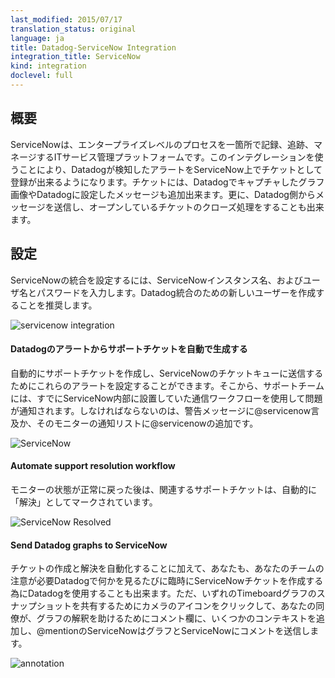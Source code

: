 ```yaml
---
last_modified: 2015/07/17
translation_status: original
language: ja
title: Datadog-ServiceNow Integration
integration_title: ServiceNow
kind: integration
doclevel: full
---
```


## 概要


<!-- ServiceNow is an IT service management platform for recording, tracking, and managing a company’s enterprise-level IT processes in a single location. This integration allows you to create tickets from triggered alarms in Datadog. Additionally, you can add Datadog-generated graphs and comments to ServiceNow tickets, as well as manage the resolution workflow from within Datadog -->

ServiceNowは、エンタープライズレベルのプロセスを一箇所で記録、追跡、マネージするITサービス管理プラットフォームです。このインテグレーションを使うことにより、Datadogが検知したアラートをServiceNow上でチケットとして登録が出来るようになります。チケットには、Datadogでキャプチャしたグラフ画像やDatadogに設定したメッセージも追加出来ます。更に、Datadog側からメッセージを送信し、オープンしているチケットのクローズ処理をすることも出来ます。

<!-- ### Configure ServiceNow

To configure the ServiceNow integration, enter your ServiceNow instance name, and the username and password. We recommend creating a new user for the Datadog integration.

![servicenow integration](/images/servicenow-configuration.png) -->

## 設定


ServiceNowの統合を設定するには、ServiceNowインスタンス名、およびユーザ名とパスワードを入力します。Datadog統合のための新しいユーザーを作成することを推奨します。

![servicenow integration](/images/servicenow-configuration.png)


<!-- ### Auto-generate support tickets from Datadog alerts

Now, you can set these alerts to automatically create support tickets and send them to the ServiceNow ticketing queue. From there, your support team will be notified of issues using the communication workflows that you have already established inside ServiceNow. All you have to do is mention @servicenow in the alert message or add @servicenow to the notification list for that monitor.

![ServiceNow](/images/servicenow-02-monitor-page.png) -->

#### Datadogのアラートからサポートチケットを自動で生成する

自動的にサポートチケットを作成し、ServiceNowのチケットキューに送信するためにこれらのアラートを設定することができます。そこから、サポートチームには、すでにServiceNow内部に設置していた通信ワークフローを使用して問題が通知されます。しなければならないのは、警告メッセージに@servicenow言及か、そのモニターの通知リストに@servicenowの追加です。

![ServiceNow](/images/servicenow-02-monitor-page.png)


<!-- ### Automate support resolution workflow

Once the monitor state returns to normal, the associated support ticket is automatically marked as “resolved”.

![ServiceNow Resolved](/images/servicenow-03-servicenow-resolved.png) -->

#### Automate support resolution workflow

モニターの状態が正常に戻った後は、関連するサポートチケットは、自動的に「解決」としてマークされています。

![ServiceNow Resolved](/images/servicenow-03-servicenow-resolved.png)


<!-- ### Send Datadog graphs to ServiceNow

In addition to automating ticket creation and resolution, you can also use Datadog to create ServiceNow tickets on an ad hoc basis whenever you see something in Datadog that needs your team’s attention. Just click the camera icon to share a snapshot of any Timeboard graph, add some context in the comment box to help your colleagues interpret the graph, and @mention ServiceNow to send the graph and your comments to ServiceNow.

![annotation](/images/servicenow-04-mention-servicenow.png) -->

#### Send Datadog graphs to ServiceNow

チケットの作成と解決を自動化することに加えて、あなたも、あなたのチームの注意が必要Datadogで何かを見るたびに臨時にServiceNowチケットを作成する為にDatadogを使用することも出来ます。ただ、いずれのTimeboardグラフのスナップショットを共有するためにカメラのアイコンをクリックして、あなたの同僚が、グラフの解釈を助けるためにコメント欄に、いくつかのコンテキストを追加し、@mentionのServiceNowはグラフとServiceNowにコメントを送信します。

![annotation](/images/servicenow-04-mention-servicenow.png)

